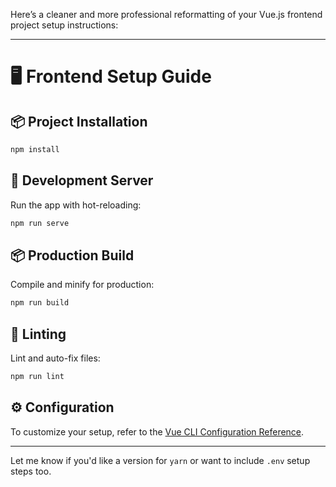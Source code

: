 Here’s a cleaner and more professional reformatting of your Vue.js frontend project setup instructions:

---

# 🖥️ Frontend Setup Guide

## 📦 Project Installation

```bash
npm install
```

## 🚀 Development Server

Run the app with hot-reloading:

```bash
npm run serve
```

## 📦 Production Build

Compile and minify for production:

```bash
npm run build
```

## 🧹 Linting

Lint and auto-fix files:

```bash
npm run lint
```

## ⚙️ Configuration

To customize your setup, refer to the [Vue CLI Configuration Reference](https://cli.vuejs.org/config/).

---

Let me know if you'd like a version for `yarn` or want to include `.env` setup steps too.
